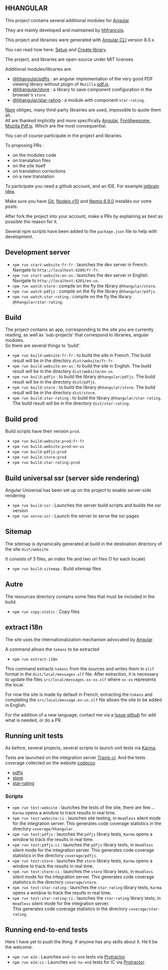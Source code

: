 ## HHANGULAR

This project contains several additional modules for [Angular](https://angular.io)

They are mainly developed and maintained by [hhfrancois](https://github.com/hhfrancois).

This project and librairies were generated with [Angular CLI](https://github.com/angular/angular-cli) version 8.0.x.

You can read how here: [Setup](https://angular.io/guide/setup-local) and [Create library](https://angular.io/guide/creating-libraries).

The project, and libraries are open-source under MIT licenses.

Additional modules/libraries are:

 - [@hhangular/pdfjs](pdfjs) : an angular implementation of the very good PDF viewing library without plugin of `Mozilla` [pdf.js](https://mozilla.github.io/pdf.js/). 
 - [@hhangular/store](store) : a library to save component configuration in the browser's `store`.
 - [@hhangular/star-rating](store) : a module with component `star-rating`.

[Npm](https://docs.npmjs.com) obliges, many third-party librairies are used, impossible to quote them all.   
All are thanked implicitly and more specifically [Angular](https://angular.io), [FontAwesome](https://fontawesome.com/), [Mozilla Pdf.js](https://mozilla.github.io/pdf.js/).
Which are the most consequential.

You can of course participate in the project and libraries.

 To proposing PRs : 
  - on the modules code
  - on translation files
  - on the site itself
  - on translation corrections
  - on a new translation
 
To participate you need a github account, and an IDE. For example [jetbrain idea](https://www.jetbrains.com/idea/?hhangular.hhdev.fr).

Make sure you have [Git](https://git-scm.com/downloads), [Nodejs v10](https://nodejs.org/en/download/) and  [Npmjs 6.9.0](https://docs.npmjs.com/downloading-and-installing-node-js-and-npm) installés sur votre poste.   

After fork the project into your account, make a PRs by explaining as best as possible the reason for it.
 
Several npm scripts have been added to the `package.json` file to help with development.

## Development server

 - `npm run start:website:fr-fr` : launches the dev server in French. Navigate to `http://localhost:4200/fr-fr`.
 - `npm run start:website:en-us` : launches the dev server in English. Navigate to `http://localhost:4201/en-us`.
 - `npm run watch:store` : compile on the fly the library `@hhangular/store`.
 - `npm run watch:pdfjs` : compile on the fly the library `@hhangular/pdfjs`.
 - `npm run watch:star-rating` : compile on the fly the library `@hhangular/star-rating`.
 
## Build

The project contains an app, corresponding to the site you are currently reading, 
as well as 'sub-projects' that correspond to libraries, angular modules.   
So there are several things to 'build'.

 - `npm run build:website:fr-fr` : to build the site in French. 
 The build result will be in the directory `dist/website/fr-fr`.
 - `npm run build:website:en-us` : to build the site in English. 
The build result will be in the directory `dist/website/en-us`.
 - `npm run build:pdfjs` : to build the library `@hhangular/pdfjs`. 
 The build result will be in the directory `dist/pdfjs`.
 - `npm run build:store` : to build the library `@hhangular/store`. 
 The build result will be in the directory `dist/store`.
 - `npm run build:star-rating` : to build the library `@hhangular/star-rating`. 
 The build result will be in the directory `dist/star-rating`.

## Build prod

Build scripts have their version `prod`.

 - `npm run build:website:prod:fr-fr`
 - `npm run build:website:prod:en-us`
 - `npm run build:pdfjs:prod`
 - `npm run build:store:prod`
 - `npm run build:star-rating:prod`

## Build universal ssr (server side rendering)

Angular Universal has been set up on the project to enable server-side rendering

 - `npm run build:ssr` : Launches the server build scripts and builds the ssr version
 - `npm run serve:ssr` : Launch the server to serve the ssr pages

## Sitemap

The sitemap is dynamically generated at build in the destination directory of the site `dist/website`

It consists of 3 files, an index file and two url files (1 for each locale)

 - `npm run build:sitemap` : Build sitemap files

## Autre

The resources directory contains some files that must be included in the build.

 - `npm run copy:static` : Copy files

## extract i18n

The site uses the internationalization mechanism advocated by [Angular](https://angular.io/guide/i18n)

A command allows the `tokens` to be extracted

 - `npm run extract-i18n`
 
This command extracts `tokens` from the sources and writes them in `xlif` format in the `dist/local/messages.xlf` file.
After extraction,  it is necessary to update the files `src/local/messages.xx-xx.xlf` where `xx-xx` represents the local.

For now the site is made by default in French, 
extracting the `tokens` and completing the `src/local/message.en-us.xlf` file allows the site to be added in English.

For the addition of a new language, contact me via a [Issue github](https://github.com/hhangular/issues) for add what is needed, or do a PR.

## Running unit tests

As before, several projects, several scripts to launch unit tests via [Karma](https://karma-runner.github.io).
 
Tests are launched on the integration server [Travis-ci](https://travis-ci.org/hhangular/hhangular).
And the tests coverage collected on the website [codecov](https://codecov.io)
 - [pdfjs](https://codecov.io/gh/hhangular/hhangular/branch/pdfjs)
 - [store](https://codecov.io/gh/hhangular/hhangular/branch/store)
 - [star-rating](https://codecov.io/gh/hhangular/hhangular/branch/star-rating)

### Scripts 

 - `npm run test:website` : launches the tests of the site, there are few ... `Karma` opens a window to track results in real time.
 - `npm run test:website:ci` : launches site testing, in `Headless` silent mode for the integration server. 
This generates code coverage statistics in the directory `coverage/hhangular`.
 - `npm run test:pdfjs` : launches the `pdfjs` library tests, `Karma` opens a window to track the results in real time.
 - `npm run test:pdfjs:ci` : launches the `pdfjs` library tests, in `Headless` silent mode for the integration server. 
This generates code coverage statistics in the directory `coverage/pdfjs`.
 - `npm run test:store` : launches the `store` library tests, `Karma` opens a window to track the results in real time.
 - `npm run test:store:ci` : launches the `store` library tests, in `Headless` silent mode for the integration server. 
This generates code coverage statistics in the directory `coverage/store`.
 - `npm run test:star-rating` : launches the `star-rating` library tests, `Karma` opens a window to track the results in real time.  
 - `npm run test:star-rating:ci` : launches the `star-rating` library tests, in `Headless` silent mode for the integration server.   
This generates code coverage statistics in the directory `coverage/star-rating`.
  
## Running end-to-end tests

Here I have yet to push the thing. If anyone has any skills about it. He'll be the welcome.

 - `npm run e2e` : Launches `end-to-end` tests via [Protractor](http://www.protractortest.org/).
 - `npm run e2e:ci` : Launches `end-to-end` tests for IC via [Protractor](http://www.protractortest.org/).
